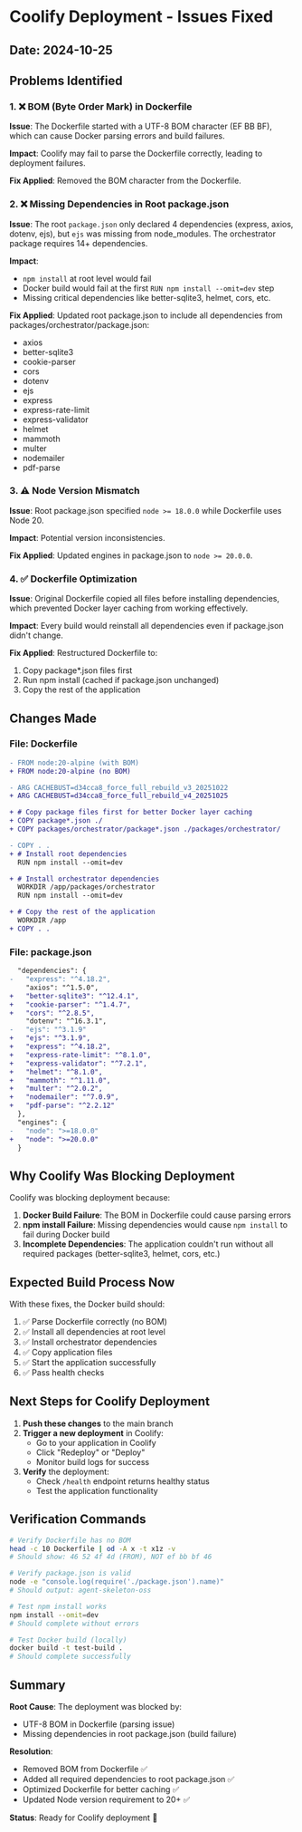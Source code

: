 # Coolify Deployment - Issues Fixed

## Date: 2024-10-25

## Problems Identified

### 1. ❌ BOM (Byte Order Mark) in Dockerfile
**Issue**: The Dockerfile started with a UTF-8 BOM character (EF BB BF), which can cause Docker parsing errors and build failures.

**Impact**: Coolify may fail to parse the Dockerfile correctly, leading to deployment failures.

**Fix Applied**: Removed the BOM character from the Dockerfile.

### 2. ❌ Missing Dependencies in Root package.json
**Issue**: The root `package.json` only declared 4 dependencies (express, axios, dotenv, ejs), but `ejs` was missing from node_modules. The orchestrator package requires 14+ dependencies.

**Impact**: 
- `npm install` at root level would fail
- Docker build would fail at the first `RUN npm install --omit=dev` step
- Missing critical dependencies like better-sqlite3, helmet, cors, etc.

**Fix Applied**: Updated root package.json to include all dependencies from packages/orchestrator/package.json:
- axios
- better-sqlite3
- cookie-parser
- cors
- dotenv
- ejs
- express
- express-rate-limit
- express-validator
- helmet
- mammoth
- multer
- nodemailer
- pdf-parse

### 3. ⚠️ Node Version Mismatch
**Issue**: Root package.json specified `node >= 18.0.0` while Dockerfile uses Node 20.

**Impact**: Potential version inconsistencies.

**Fix Applied**: Updated engines in package.json to `node >= 20.0.0`.

### 4. ✅ Dockerfile Optimization
**Issue**: Original Dockerfile copied all files before installing dependencies, which prevented Docker layer caching from working effectively.

**Impact**: Every build would reinstall all dependencies even if package.json didn't change.

**Fix Applied**: Restructured Dockerfile to:
1. Copy package*.json files first
2. Run npm install (cached if package.json unchanged)
3. Copy the rest of the application

## Changes Made

### File: Dockerfile
```diff
- ﻿FROM node:20-alpine (with BOM)
+ FROM node:20-alpine (no BOM)

- ARG CACHEBUST=d34cca8_force_full_rebuild_v3_20251022
+ ARG CACHEBUST=d34cca8_force_full_rebuild_v4_20251025

+ # Copy package files first for better Docker layer caching
+ COPY package*.json ./
+ COPY packages/orchestrator/package*.json ./packages/orchestrator/

- COPY . .
+ # Install root dependencies
  RUN npm install --omit=dev

+ # Install orchestrator dependencies
  WORKDIR /app/packages/orchestrator
  RUN npm install --omit=dev

+ # Copy the rest of the application
  WORKDIR /app
+ COPY . .
```

### File: package.json
```diff
  "dependencies": {
-   "express": "^4.18.2",
    "axios": "^1.5.0",
+   "better-sqlite3": "^12.4.1",
+   "cookie-parser": "^1.4.7",
+   "cors": "^2.8.5",
    "dotenv": "^16.3.1",
-   "ejs": "^3.1.9"
+   "ejs": "^3.1.9",
+   "express": "^4.18.2",
+   "express-rate-limit": "^8.1.0",
+   "express-validator": "^7.2.1",
+   "helmet": "^8.1.0",
+   "mammoth": "^1.11.0",
+   "multer": "^2.0.2",
+   "nodemailer": "^7.0.9",
+   "pdf-parse": "^2.2.12"
  },
  "engines": {
-   "node": ">=18.0.0"
+   "node": ">=20.0.0"
  }
```

## Why Coolify Was Blocking Deployment

Coolify was blocking deployment because:

1. **Docker Build Failure**: The BOM in Dockerfile could cause parsing errors
2. **npm install Failure**: Missing dependencies would cause `npm install` to fail during Docker build
3. **Incomplete Dependencies**: The application couldn't run without all required packages (better-sqlite3, helmet, cors, etc.)

## Expected Build Process Now

With these fixes, the Docker build should:

1. ✅ Parse Dockerfile correctly (no BOM)
2. ✅ Install all dependencies at root level
3. ✅ Install orchestrator dependencies
4. ✅ Copy application files
5. ✅ Start the application successfully
6. ✅ Pass health checks

## Next Steps for Coolify Deployment

1. **Push these changes** to the main branch
2. **Trigger a new deployment** in Coolify:
   - Go to your application in Coolify
   - Click "Redeploy" or "Deploy"
   - Monitor build logs for success
3. **Verify** the deployment:
   - Check `/health` endpoint returns healthy status
   - Test the application functionality

## Verification Commands

```bash
# Verify Dockerfile has no BOM
head -c 10 Dockerfile | od -A x -t x1z -v
# Should show: 46 52 4f 4d (FROM), NOT ef bb bf 46

# Verify package.json is valid
node -e "console.log(require('./package.json').name)"
# Should output: agent-skeleton-oss

# Test npm install works
npm install --omit=dev
# Should complete without errors

# Test Docker build (locally)
docker build -t test-build .
# Should complete successfully
```

## Summary

**Root Cause**: The deployment was blocked by:
- UTF-8 BOM in Dockerfile (parsing issue)
- Missing dependencies in root package.json (build failure)

**Resolution**: 
- Removed BOM from Dockerfile ✅
- Added all required dependencies to root package.json ✅
- Optimized Dockerfile for better caching ✅
- Updated Node version requirement to 20+ ✅

**Status**: Ready for Coolify deployment 🚀
